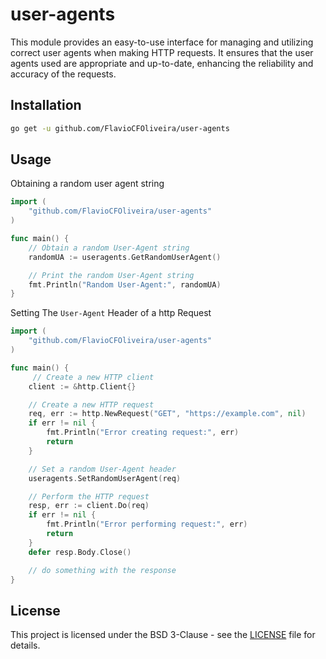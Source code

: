 # user-agents

This module provides an easy-to-use interface for managing and utilizing correct user agents when making HTTP requests. It ensures that the user agents used are appropriate and up-to-date, enhancing the reliability and accuracy of the requests.

## Installation

```sh
go get -u github.com/FlavioCFOliveira/user-agents
```

## Usage

Obtaining a random user agent string

```go
import (
    "github.com/FlavioCFOliveira/user-agents"
)

func main() {
    // Obtain a random User-Agent string
    randomUA := useragents.GetRandomUserAgent()

    // Print the random User-Agent string
    fmt.Println("Random User-Agent:", randomUA)
}
```

Setting The `User-Agent` Header of a http Request

```go
import (
    "github.com/FlavioCFOliveira/user-agents"
)

func main() {
     // Create a new HTTP client
    client := &http.Client{}

    // Create a new HTTP request
    req, err := http.NewRequest("GET", "https://example.com", nil)
    if err != nil {
        fmt.Println("Error creating request:", err)
        return
    }

    // Set a random User-Agent header
    useragents.SetRandomUserAgent(req)

    // Perform the HTTP request
    resp, err := client.Do(req)
    if err != nil {
        fmt.Println("Error performing request:", err)
        return
    }
    defer resp.Body.Close()

    // do something with the response
}
```

## License

This project is licensed under the BSD 3-Clause - see the [LICENSE](LICENSE) file for details.

